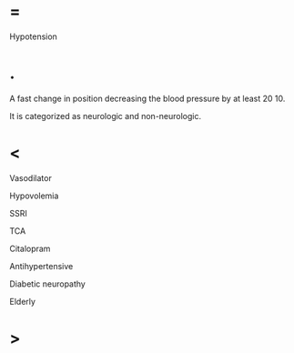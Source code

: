 # =

Hypotension

# .

A fast change in position decreasing the blood pressure by at least 20 10.

It is categorized as neurologic and non-neurologic.

# <

Vasodilator

Hypovolemia

SSRI

TCA

Citalopram

Antihypertensive

Diabetic neuropathy

Elderly

# >
